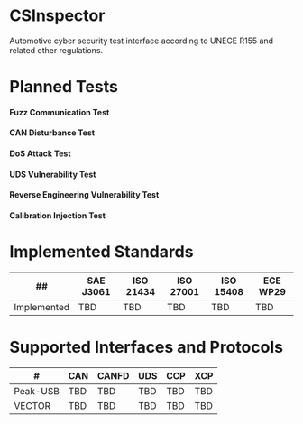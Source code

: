 # CSInspector
Automotive cyber security test interface according to UNECE R155 and related other regulations.

# Planned Tests
#### Fuzz Communication Test
#### CAN Disturbance Test
#### DoS Attack Test
#### UDS Vulnerability Test
#### Reverse Engineering Vulnerability Test
#### Calibration Injection Test


# Implemented Standards

|     ##         |SAE J3061     |ISO 21434    |ISO 27001      |ISO 15408    |ECE WP29       |
|----------------|--------------|-------------|---------------|-------------|---------------|
|Implemented     |TBD           |TBD          |TBD            |TBD          |TBD            |

# Supported Interfaces and Protocols

|       # |CAN      |CANFD       |UDS          |CCP          |XCP          |
|---------|---------|------------|-------------|-------------|-------------|
|Peak-USB |  TBD       |    TBD        |    TBD         |    TBD         |    TBD         |
|VECTOR   |  TBD       |     TBD       |    TBD         |     TBD        |    TBD         |
